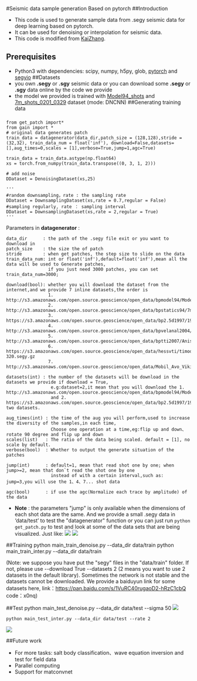 #Seismic data sample generation
Based on pytorch
##Introduction
- This code is used to generate sample data from .segy seismic data  for deep learning based on pytorch.
- It can be used for denoising or interpolation for seismic data.
- This code is modified from [KaiZhang](https://github.com/cszn/DnCNN/tree/master/TrainingCodes/dncnn_pytorch).
## Prerequisites
- Python3 with dependencies: scipy, numpy, h5py, glob,
[pytorch](https://github.com/pytorch/pytorch) and [segyio](https://github.com/equinor/segyio)
##Datasets
- you own **.segy** or **.sgy** seismic data or you can download some **.segy** or **.sgy** data online by the code we provide
- the model we provided is trained with [Model94_shots](http://s3.amazonaws.com/open.source.geoscience/open_data/bpmodel94/Model94_shots.segy.gz) and [7m_shots_0201_0329](http://s3.amazonaws.com/open.source.geoscience/open_data/bpstatics94/7m_shots_0201_0329.segy.gz) dataset (mode: DNCNN)
##Generating training data
### 


	from get_patch import*  
	from gain import * 
	# original data generates patch
	train_data = datagenerator(data_dir,patch_size = (128,128),stride = (32,32), train_data_num = float('inf'), download=False,datasets=[],aug_times=0,scales = [1],verbose=True,jump=1,agc=True)
	
	train_data = train_data.astype(np.float64)
	xs = torch.from_numpy(train_data.transpose((0, 3, 1, 2)))
    
	# add noise
    DDataset = DenoisingDataset(xs,25)

	'''
	#random downsampling，rate : the sampling rate
	DDataset = DownsamplingDataset(xs,rate = 0.7,regular = False)
	#sampling regularly, rate ： sampling interval
	DDataset = DownsamplingDataset(xs,rate = 2,regular = True)
	'''


Parameters in **datagenerator** :

    data_dir      : the path of the .segy file exit or you want to download in
    patch_size    : the size the of patch
    stride        : when get patches, the step size to slide on the data
    train_data_num: int or float('inf'),default=float('inf'),mean all the data will be used to Generate patches,
                    if you just need 3000 patches, you can set train_data_num=3000;

    download(bool): whether you will download the dataset from the internet,and we provide 7 inline datasets,the order is
				    1. http://s3.amazonaws.com/open.source.geoscience/open_data/bpmodel94/Model94_shots.segy.gz
                    2. http://s3.amazonaws.com/open.source.geoscience/open_data/bpstatics94/7m_shots_0201_0329.segy.gz
					3. https://s3.amazonaws.com/open.source.geoscience/open_data/bp2.5d1997/1997_2.5D_shots.segy.gz
					4. http://s3.amazonaws.com/open.source.geoscience/open_data/bpvelanal2004/shots0001_0200.segy.gz
					5. http://s3.amazonaws.com/open.source.geoscience/open_data/bptti2007/Anisotropic_FD_Model_Shots_part1.sgy.gz
					6. https://s3.amazonaws.com/open.source.geoscience/open_data/hessvti/timodel_shot_data_II_shot001-320.segy.gz
					7. http://s3.amazonaws.com/open.source.geoscience/open_data/Mobil_Avo_Viking_Graben_Line_12/seismic.segy

    datasets(int) : the number of the datasets will be download in the datasets we provide if download = True,
					 e.g:dataset=2,it mean that you will download the 1. http://s3.amazonaws.com/open.source.geoscience/open_data/bpmodel94/Model94_shots.segy.gz 
					 and 2. https://s3.amazonaws.com/open.source.geoscience/open_data/bp2.5d1997/1997_2.5D_shots.segy.gz two datasets.

    aug_times(int) : the time of the aug you will perform,used to increase the diversity of the samples,in each time,
                     Choose one operation at a time,eg:flip up and down、rotate 90 degree and flip up and down
    scales(list)   : The ratio of the data being scaled. default = [1], no scale by default.
    verbose(bool)  : Whether to output the generate situation of the patches

    jump(int)      : default=1, mean that read shot one by one; when jump>=2, mean that don`t read the shot one by one
                     instead of with a certain interval,such as: jump=3,you will use the 1、4、7... shot data

    agc(bool)      : if use the agc(Normalize each trace by amplitude) of the data

- **Note** : the parameters "jump" is only available when the dimensions of each shot data are the same. And we provide a small .segy data in ‘data/test’ to test the "datagenerator" function or you can just run `python get_patch.py` to test and look at some of the data sets that are being visualized. Just like:
![](https://wx4.sinaimg.cn/mw1024/006ceorLly1g32061cqx0j315p0l61kx.jpg)
![](https://wx2.sinaimg.cn/mw1024/006ceorLly1g320610w9mj315t0l7nk8.jpg)

##Training
	python main_train_denoise.py --data_dir data/train
	python main_train_inter.py --data_dir data/train

(Note: we suppose you have put the "segy" files in the "data/train" folder. If not, please use --download True --datasets 2 (2 means you want to use 2 datasets in the default library). Sometimes the network is not stable and the datasets cannot be downloaded. We provide a baiduyun link for some datasets here, link：https://pan.baidu.com/s/1VuRC40rugaoD2-hRzC1cbQ 
code：x0nq)

##Test
	python main_test_denoise.py --data_dir data/test --sigma 50
![](https://wx3.sinaimg.cn/mw1024/006ceorLly1g31rqu5c7zj316y0bvng0.jpg)

	python main_test_inter.py --data_dir data/test --rate 2
![](https://wx4.sinaimg.cn/mw1024/006ceorLly1g31rqtq162j316w0c7aqa.jpg)


##Future work
- For more tasks: salt body classification、wave equation inversion and test for field data
- Parallel computing
- Support for matconvnet

	